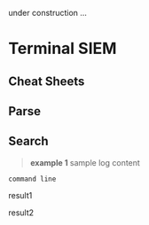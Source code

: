 under construction ...

# **Terminal SIEM**

## **Cheat Sheets**

## Parse

## Search
> **example 1**
sample log content
``` 
command line
```
result1

result2

